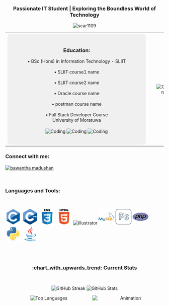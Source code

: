 
<h3 align="center">Passionate IT Student | Exploring the Boundless World of Technology</h3>
<p align="center"> <img src="https://komarev.com/ghpvc/?username=scar1109&label=Profile%20views&color=0e75b6&style=flat" alt="scar1109" /> </p>

<table align="center">
<tr border="none">
<td width="50%" align="left">


 <div style="width: 400px; padding: 20px; background-color: #f0f0f0; border-radius: 10px; margin-right: 20px;">
    <h3 align="center">Education:</h3>
    <p align="center">
     • BSc (Hons) in Information Technology - SLIIT<br><br>
     • SLIIT course1 name<br><br>
     • SLIIT course2 name<br><br>
     • Oracle course name<br><br>
     • postman course name<br><br>
     • Full Stack Developer Course<br>
     University of Moratuwa<br><br>
     <img align="center" alt="Coding"height="30" width="30" src="https://repository-images.githubusercontent.com/588181932/e36ec678-7984-4cdd-8e4c-a3932772ff8e">
     <img align="center" alt="Coding"height="30" width="30" src="https://repository-images.githubusercontent.com/588181932/e36ec678-7984-4cdd-8e4c-a3932772ff8e">
     <img align="center" alt="Coding"height="30" width="30" src="https://repository-images.githubusercontent.com/588181932/e36ec678-7984-4cdd-8e4c-a3932772ff8e">
    </p>
  </div>
</div>
</td>
<td width="50%" align="center">

  <img align="center" alt="Coding" width="450" src="https://repository-images.githubusercontent.com/588181932/e36ec678-7984-4cdd-8e4c-a3932772ff8e">
 </td>
</tr>
</table>


<h3 align="left">Connect with me:</h3>
<p align="left">
<a href="https://fb.com/bawantha madushan" target="blank"><img align="center" src="https://raw.githubusercontent.com/rahuldkjain/github-profile-readme-generator/master/src/images/icons/Social/facebook.svg" alt="bawantha madushan" height="50" width="50" /></a>
</p>
<br>

<h3 align="left">Languages and Tools:</h3><br>
<p align="left"> 
<img src="https://raw.githubusercontent.com/devicons/devicon/master/icons/c/c-original.svg" alt="c" width="50" height="50"/> </a>
<img src="https://raw.githubusercontent.com/devicons/devicon/master/icons/cplusplus/cplusplus-original.svg" alt="cplusplus" width="50" height="50"/> </a>
<img src="https://raw.githubusercontent.com/devicons/devicon/master/icons/css3/css3-original-wordmark.svg" alt="css3" width="50" height="50"/> </a>
<img src="https://raw.githubusercontent.com/devicons/devicon/master/icons/html5/html5-original-wordmark.svg" alt="html5" width="50" height="50"/> </a>
<img src="https://www.vectorlogo.zone/logos/adobe_illustrator/adobe_illustrator-icon.svg" alt="illustrator" width="50" height="50"/> </a>
<img src="https://raw.githubusercontent.com/devicons/devicon/master/icons/mysql/mysql-original-wordmark.svg" alt="mysql" width="50" height="50"/> </a>
<img src="https://raw.githubusercontent.com/devicons/devicon/master/icons/photoshop/photoshop-line.svg" alt="photoshop" width="50" height="50"/> </a>
<img src="https://raw.githubusercontent.com/devicons/devicon/master/icons/php/php-original.svg" alt="php" width="50" height="50"/> </a>
<img src="https://raw.githubusercontent.com/devicons/devicon/master/icons/python/python-original.svg" alt="python" width="50" height="50"/> </a>
<img src="https://raw.githubusercontent.com/devicons/devicon/master/icons/java/java-original.svg" alt="java" width="50" height="50"/> </a></p>

<br><br>
<h3 align="center">:chart_with_upwards_trend: Current Stats</h3>
<br>
<p align="center">
  <img width="45%" src="https://github-readme-streak-stats.herokuapp.com/?user=BMadhushan18&theme=gotham&show_icons=true" alt="GitHub Streak"/>
  <img width="45%" src="https://github-readme-stats-ten-gilt.vercel.app/api?username=BMadhushan18&show_icons=true&theme=gotham" alt="GitHub Stats"/>
</p>

<p align="center">
  <img width="45%" src="https://github-readme-stats-ten-gilt.vercel.app/api/top-langs/?username=BMadhushan18&theme=gotham" alt="Top Languages"/>
  <img width="45%" align="right" src="https://github.com/Adam-pw/Adam-pw/blob/main/animation_500_kxa883sd.gif" alt="Animation"/>
</p>


